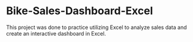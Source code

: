 # Bike-Sales-Dashboard-Excel
This project was done to practice utilizing Excel to analyze sales data and create an interactive dashboard in Excel.
